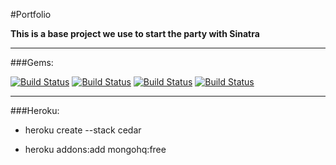 #Portfolio

**This is a base project we use to start the party with Sinatra**

-----

###Gems:

[![Build Status](https://img.shields.io/badge/Sinatra-run-green.svg)](http://www.sinatrarb.com/)
[![Build Status](https://img.shields.io/badge/RSpec-run-green.svg)](http://rspec.info/)
[![Build Status](https://img.shields.io/badge/HAML-run-green.svg)](http://haml.info/)
[![Build Status](https://img.shields.io/badge/SASS-run-green.svg)](http://sass-lang.com/)

-------

###Heroku:

- heroku create --stack cedar

- heroku addons:add mongohq:free

